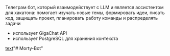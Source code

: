 Телеграм бот, который взаимодействует с LLM и является ассистентом для хакатона: помогает изучать новые темы, формировать идеи, писать код, защищать проект, планировать работу команды и распределять задачи

- использует GigaChat API 
- использует PostgreSQL для хранения контекста

[text](static/MortyBot.pdf)"# Morty-Bot" 

